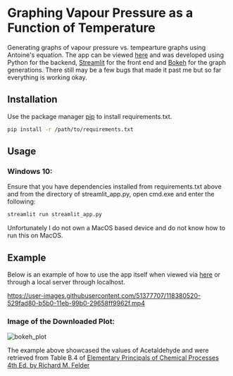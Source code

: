 # Graphing Vapour Pressure as a Function of Temperature 
Generating graphs of vapour pressure vs. tempearture graphs using Antoine's equation. The app can be viewed [here](https://share.streamlit.io/thomaslee01/vapourpressuregraph) and was developed using Python for the backend, [Streamlit](https://streamlit.io/) for the front end and [Bokeh](https://bokeh.org/) for the graph generations. There still may be a few bugs that made it past me but so far everything is working okay. 

## Installation

Use the package manager [pip](https://pip.pypa.io/en/stable/) to install requirements.txt.

```bash
pip install -r /path/to/requirements.txt
```

## Usage

### Windows 10:

Ensure that you have dependencies installed from requirements.txt above and from the directory of streamlit_app.py, open cmd.exe and enter the following:

```bash
streamlit run streamlit_app.py
```
Unfortunately I do not own a MacOS based device and do not know how to run this on MacOS. 

## Example 
Below is an example of how to use the app itself when viewed via [here](https://share.streamlit.io/thomaslee01/vapourpressuregraph) or through a
local server through localhost.

https://user-images.githubusercontent.com/51377707/118380520-529fad80-b5b0-11eb-99b0-29658ff9962f.mp4

### Image of the Downloaded Plot:
![bokeh_plot](https://user-images.githubusercontent.com/51377707/118383936-6b1fc000-b5d0-11eb-8e0f-b9596c34f182.png)


The example above showcased the values of Acetaldehyde and were retrieved from Table B.4 of [Elementary Principals of Chemical Processes 4th Ed. by Richard M. Felder](https://www.wiley.com/en-ca/Elementary+Principles+of+Chemical+Processes%2C+4th+Edition-p-9781119192107)

